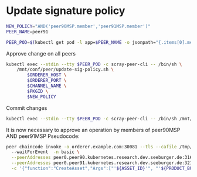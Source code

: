# Update signature policy

```bash
NEW_POLICY="AND('peer90MSP.member','peer91MSP.member')"
PEER_NAME=peer91
```

```bash
PEER_POD=$(kubectl get pod -l app=$PEER_NAME -o jsonpath="{.items[0].metadata.name}")
```

Approve change on all peers
```bash
kubectl exec --stdin --tty $PEER_POD -c scray-peer-cli -- /bin/sh \
    /mnt/conf/peer/update-sig-policy.sh \
        $ORDERER_HOST \
        $ORDERER_PORT \
        $CHANNEL_NAME \
        $PKGID \
        $NEW_POLICY
```

Commit changes
```bash
kubectl exec --stdin --tty $PEER_POD -c scray-peer-cli -- /bin/sh /mnt/conf/peer/cc_commit_custom_policy.sh  $CHANNEL_NAME $PKGID $NEW_POLICY
```

It is now necessary to approve an operation by members of peer90MSP AND peer91MSP 
Pseudocode: 
```bash
peer chaincode invoke -o orderer.example.com:30081 --tls --cafile /tmp/tlsca.example.com-cert.pem -C $CHANNEL_ID
  --waitForEvent  -n basic \
  --peerAddresses peer0.peer90.kubernetes.research.dev.seeburger.de:31625 --tlsRootCertFiles /tmp/90.ca.crt \
  --peerAddresses peer0.peer91.kubernetes.research.dev.seeburger.de:32119 --tlsRootCertFiles /tmp/91.ca.crt \
  -c '{"function":"CreateAsset","Args":["'${ASSET_ID}'", "'${PRODUCT_BUYER}'"]}'
```
